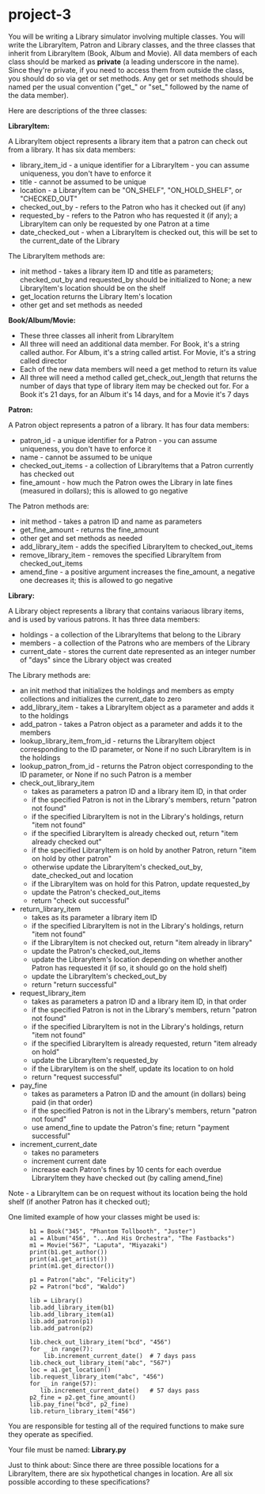 # project-3

You will be writing a Library simulator involving multiple classes.  You will write the LibraryItem, Patron and Library classes, and the three classes that inherit from LibraryItem (Book, Album and Movie).  All data members of each class should be marked as **private** (a leading underscore in the name).  Since they're private, if you need to access them from outside the class, you should do so via get or set methods.  Any get or set methods should be named per the usual convention ("get_" or "set_" followed by the name of the data member).

Here are descriptions of the three classes:

**LibraryItem:**

A LibraryItem object represents a library item that a patron can check out from a library. It has six data members:
* library_item_id - a unique identifier for a LibraryItem - you can assume uniqueness, you don't have to enforce it
* title - cannot be assumed to be unique
* location - a LibraryItem can be "ON_SHELF", "ON_HOLD_SHELF", or "CHECKED_OUT"
* checked_out_by - refers to the Patron who has it checked out (if any)
* requested_by - refers to the Patron who has requested it (if any); a LibraryItem can only be requested by one Patron at a time
* date_checked_out - when a LibraryItem is checked out, this will be set to the current_date of the Library

The LibraryItem methods are:
* init method - takes a library item ID and title as parameters; checked_out_by and requested_by should be initialized to None; a new LibraryItem's location should be on the shelf
* get_location returns the Library Item's location
* other get and set methods as needed
 
 
**Book/Album/Movie:**
* These three classes all inherit from LibraryItem
* All three will need an additional data member. For Book, it's a string called author. For Album, it's a string called artist. For Movie, it's a string called director
* Each of the new data members will need a get method to return its value
* All three will need a method called get_check_out_length that returns the number of days that type of library item may be checked out for.  For a Book it's 21 days, for an Album it's 14 days, and for a Movie it's 7 days

 
**Patron:**

A Patron object represents a patron of a library. It has four data members:
* patron_id - a unique identifier for a Patron - you can assume uniqueness, you don't have to enforce it
* name - cannot be assumed to be unique
* checked_out_items - a collection of LibraryItems that a Patron currently has checked out
* fine_amount - how much the Patron owes the Library in late fines (measured in dollars); this is allowed to go negative

The Patron methods are:
* init method - takes a patron ID and name as parameters
* get_fine_amount - returns the fine_amount
* other get and set methods as needed
* add_library_item - adds the specified LibraryItem to checked_out_items
* remove_library_item - removes the specified LibraryItem from checked_out_items
* amend_fine - a positive argument increases the fine_amount, a negative one decreases it; this is allowed to go negative


**Library:**

A Library object represents a library that contains variaous library items, and is used by various patrons. It has three data members:
* holdings - a collection of the LibraryItems that belong to the Library
* members - a collection of the Patrons who are members of the Library
* current_date - stores the current date represented as an integer number of "days" since the Library object was created

The Library methods are:
* an init method that initializes the holdings and members as empty collections and initializes the current_date to zero
* add_library_item - takes a LibraryItem object as a parameter and adds it to the holdings
* add_patron - takes a Patron object as a parameter and adds it to the members
* lookup_library_item_from_id - returns the LibraryItem object corresponding to the ID parameter, or None if no such LibraryItem is in the holdings
* lookup_patron_from_id - returns the Patron object corresponding to the ID parameter, or None if no such Patron is a member
* check_out_library_item
  * takes as parameters a patron ID and a library item ID, in that order
  * if the specified Patron is not in the Library's members, return "patron not found"
  * if the specified LibraryItem is not in the Library's holdings, return "item not found"
  * if the specified LibraryItem is already checked out, return "item already checked out"
  * if the specified LibraryItem is on hold by another Patron, return "item on hold by other patron"
  * otherwise update the LibraryItem's checked_out_by, date_checked_out and location
  * if the LibraryItem was on hold for this Patron, update requested_by
  * update the Patron's checked_out_items
  * return "check out successful"
* return_library_item
  * takes as its parameter a library item ID
  * if the specified LibraryItem is not in the Library's holdings, return "item not found"
  * if the LibraryItem is not checked out, return "item already in library"
  * update the Patron's checked_out_items
  * update the LibraryItem's location depending on whether another Patron has requested it (if so, it should go on the hold shelf)
  * update the LibraryItem's checked_out_by
  * return "return successful"
* request_library_item
  * takes as parameters a patron ID and a library item ID, in that order
  * if the specified Patron is not in the Library's members, return "patron not found"
  * if the specified LibraryItem is not in the Library's holdings, return "item not found"
  * if the specified LibraryItem is already requested, return "item already on hold"
  * update the LibraryItem's requested_by
  * if the LibraryItem is on the shelf, update its location to on hold
  * return "request successful" 
* pay_fine
  * takes as parameters a Patron ID and the amount (in dollars) being paid (in that order)
  * if the specified Patron is not in the Library's members, return "patron not found"
  * use amend_fine to update the Patron's fine; return "payment successful"
* increment_current_date
  * takes no parameters
  * increment current date
  * increase each Patron's fines by 10 cents for each overdue LibraryItem they have checked out (by calling amend_fine)
 
 
Note - a LibraryItem can be on request without its location being the hold shelf (if another Patron has it checked out);


One limited example of how your classes might be used is:
```
      b1 = Book("345", "Phantom Tollbooth", "Juster")
      a1 = Album("456", "...And His Orchestra", "The Fastbacks")
      m1 = Movie("567", "Laputa", "Miyazaki")
      print(b1.get_author())
      print(a1.get_artist())
      print(m1.get_director())
      
      p1 = Patron("abc", "Felicity")
      p2 = Patron("bcd", "Waldo")
      
      lib = Library()
      lib.add_library_item(b1)
      lib.add_library_item(a1)
      lib.add_patron(p1)
      lib.add_patron(p2)
      
      lib.check_out_library_item("bcd", "456")
      for _ in range(7):
          lib.increment_current_date()  # 7 days pass
      lib.check_out_library_item("abc", "567")
      loc = a1.get_location()
      lib.request_library_item("abc", "456")
      for _ in range(57):
         lib.increment_current_date()   # 57 days pass
      p2_fine = p2.get_fine_amount()
      lib.pay_fine("bcd", p2_fine)
      lib.return_library_item("456")
```
You are responsible for testing all of the required functions to make sure they operate as specified.

 

Your file must be named: **Library.py**

Just to think about: Since there are three possible locations for a LibraryItem, there are six hypothetical changes in location.  Are all six possible according to these specifications?

 
